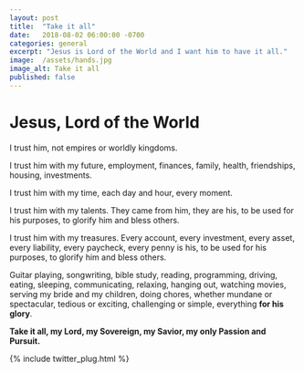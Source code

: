 ```yaml
---
layout: post
title:  "Take it all"
date:   2018-08-02 06:00:00 -0700
categories: general
excerpt: "Jesus is Lord of the World and I want him to have it all."
image:  /assets/hands.jpg
image_alt: Take it all
published: false
---
```


# Jesus, Lord of the World

I trust him, not empires or worldly kingdoms.

I trust him with my future, employment, finances, family, health, friendships, housing, investments.

I trust him with my time, each day and hour, every moment.

I trust him with my talents. They came from him, they are his, to be used for his purposes, to glorify him and bless others.

I trust him with my treasures. Every account, every investment, every asset, every liability, every paycheck, every penny is his, to be used for his purposes, to glorify him and bless others.

Guitar playing, songwriting, bible study, reading, programming, driving, eating, sleeping, communicating, relaxing, hanging out, watching movies, serving my bride and my children, doing chores, whether mundane or spectacular, tedious or exciting, challenging or simple, everything **for his glory**.

**Take it all, my Lord, my Sovereign, my Savior, my only Passion and Pursuit.**

{% include twitter_plug.html %}